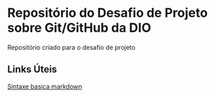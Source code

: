 # Repositório do Desafio de Projeto sobre Git/GitHub da DIO
 Repositório criado para o desafio de projeto
## Links Úteis
[Sintaxe basica markdown](https://www.markdownguide.org/basic-syntax/)
